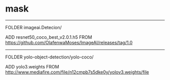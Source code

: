 # mask

-----------------------------------------------------------------------------------
FOLDER imageai.Detecion/

ADD resnet50_coco_best_v2.0.1.h5 FROM https://github.com/OlafenwaMoses/ImageAI/releases/tag/1.0

-----------------------------------------------------------------------------------
FOLDER yolo-object-detection/yolo-coco/

ADD yolo3.weights FROM http://www.mediafire.com/file/n12cmpb7s5dke0y/yolov3.weights/file

